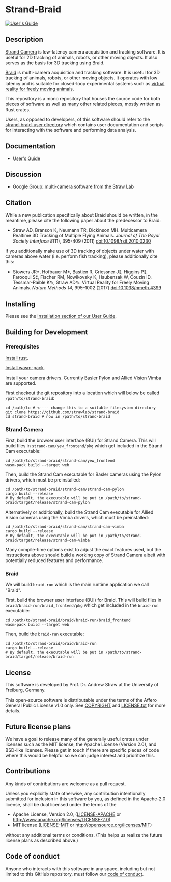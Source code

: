 # Strand-Braid

[![User's Guide](https://img.shields.io/badge/docs-User's%20Guide-blue.svg?logo=Gitbook)](https://strawlab.github.io/strand-braid/)

## Description

[Strand Camera](https://strawlab.org/strand-cam/) is low-latency camera
acquisition and tracking software. It is useful for 2D tracking of animals,
robots, or other moving objects. It also serves as the basis for 3D tracking
using Braid.

[Braid](https://strawlab.org/braid/) is multi-camera acquisition and tracking
software. It is useful for 3D tracking of animals, robots, or other moving
objects. It operates with low latency and is suitable for closed-loop
experimental systems such as [virtual reality for freely moving
animals](https://strawlab.org/freemovr/).

This repository is a mono repository that houses the source code for both pieces
of software as well as many other related pieces, mostly written as Rust crates.

Users, as opposed to developers, of this software should refer to the
[strand-braid-user directory](strand-braid-user) which contains user
documentation and scripts for interacting with the software and performing data
analysis.

## Documentation

* [User's Guide](https://strawlab.github.io/strand-braid/)

## Discussion

* [Google Group: multi-camera software from the Straw Lab](https://groups.google.com/g/multicams)

## Citation

While a new publication specifically about Braid should be written, in the
meantime, please cite the following paper about the predecessor to Braid:

* Straw AD, Branson K, Neumann TR, Dickinson MH. Multicamera Realtime 3D
  Tracking of Multiple Flying Animals. *Journal of The Royal Society Interface
  8*(11), 395-409 (2011)
  [doi:10.1098/rsif.2010.0230](https://dx.doi.org/10.1098/rsif.2010.0230)

If you additionally make use of 3D tracking of objects under water with cameras
above water (i.e. perform fish tracking), please additionally cite this:

* Stowers JR*, Hofbauer M*, Bastien R, Griessner J⁑, Higgins P⁑, Farooqui S⁑,
  Fischer RM, Nowikovsky K, Haubensak W, Couzin ID,    Tessmar-Raible K✎, Straw
  AD✎. Virtual Reality for Freely Moving Animals. *Nature Methods 14*, 995–1002
  (2017) [doi:10.1038/nmeth.4399](https://dx.doi.org/10.1038/nmeth.4399)

## Installing

Please see the [Installation section of our User
Guide](https://strawlab.github.io/strand-braid/installation.html).

## Building for Development

### Prerequisites

[Install rust](https://rustup.rs/).

[Install wasm-pack](https://rustwasm.github.io/wasm-pack/installer/).

Install your camera drivers. Currently Basler Pylon and Allied Vision Vimba are
supported.

First checkout the git repository into a location which will below be called
`/path/to/strand-braid`:

```
cd /path/to # <---- change this to a suitable filesystem directory
git clone https://github.com/strawlab/strand-braid
cd strand-braid # now in /path/to/strand-braid
```

### Strand Camera

First, build the browser user interface (BUI) for Strand Camera. This will build
files in `strand-cam/yew_frontend/pkg` which get included in the Strand Cam
executable:

```
cd /path/to/strand-braid/strand-cam/yew_frontend
wasm-pack build --target web
```

Then, build the Strand Cam executable for Basler cameras using the Pylon
drivers, which must be preinstalled:

```
cd /path/to/strand-braid/strand-cam/strand-cam-pylon
cargo build --release
# By default, the executable will be put in /path/to/strand-braid/target/release/strand-cam-pylon
```

Alternatively or additionally, build the Strand Cam executable for Allied Vision
cameras using the Vimba drivers, which must be preinstalled:

```
cd /path/to/strand-braid/strand-cam/strand-cam-vimba
cargo build --release
# By default, the executable will be put in /path/to/strand-braid/target/release/strand-cam-vimba
```

Many compile-time options exist to adjust the exact features used, but the
instructions above should build a working copy of Strand Camera albeit with
potentially reduced features and performance.

### Braid

We will build `braid-run` which is the main runtime application we call "Braid".

First, build the browser user interface (BUI) for Braid. This will build files
in `braid/braid-run/braid_frontend/pkg` which get included in the `braid-run`
executable:

```
cd /path/to/strand-braid/braid/braid-run/braid_frontend
wasm-pack build --target web
```

Then, build the `braid-run` executable:

```
cd /path/to/strand-braid/braid/braid-run
cargo build --release
# By default, the executable will be put in /path/to/strand-braid/target/release/braid-run
```


## License

This software is developed by Prof. Dr. Andrew Straw at the University of
Freiburg, Germany.

This open-source software is distributable under the terms of the Affero General
Public License v1.0 only. See [COPYRIGHT](COPYRIGHT) and
[LICENSE.txt](LICENSE.txt) for more details.

## Future license plans

We have a goal to release many of the generally useful crates under licenses
such as the MIT license, the Apache License (Version 2.0), and BSD-like
licenses. Please get in touch if there are specific pieces of code where this
would be helpful so we can judge interest and prioritize this.

## Contributions

Any kinds of contributions are welcome as a pull request.

Unless you explicitly state otherwise, any contribution intentionally submitted
for inclusion in this software by you, as defined in the Apache-2.0 license,
shall be dual licensed under the terms of the

 * Apache License, Version 2.0, ([LICENSE-APACHE](LICENSE-APACHE) or
   http://www.apache.org/licenses/LICENSE-2.0)
 * MIT license ([LICENSE-MIT](LICENSE-MIT) or
   http://opensource.org/licenses/MIT)

without any additional terms or conditions. (This helps us realize the future
license plans as described above.)

## Code of conduct

Anyone who interacts with this software in any space, including but not limited
to this GitHub repository, must follow our [code of
conduct](code_of_conduct.md).
